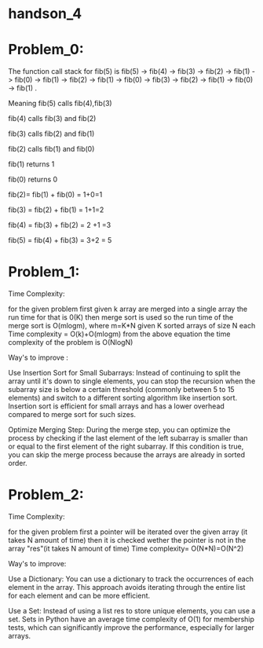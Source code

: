 # handson_4
# Problem_0:

The function call stack for fib(5) is fib(5) -> fib(4) -> fib(3) -> fib(2) -> fib(1) -> fib(0) -> fib(1) -> fib(2) -> fib(1) -> fib(0) -> fib(3) -> fib(2) -> fib(1) -> fib(0) -> fib(1) . 

Meaning fib(5) calls fib(4),fib(3)

fib(4) calls fib(3) and fib(2)

fib(3) calls fib(2) and fib(1)

fib(2) calls fib(1) and fib(0)

fib(1) returns 1

fib(0) returns 0

fib(2)= fib(1) + fib(0) = 1+0=1

fib(3) = fib(2) + fib(1) = 1+1=2

fib(4) = fib(3) + fib(2) = 2 +1 =3

fib(5) = fib(4) + fib(3) = 3+2 = 5

# Problem_1:

Time Complexity:

for the given problem first given k array are merged into a single array the run time for that is 0(K) then  merge sort is used so the run time of the merge sort is O(mlogm), where m=K*N given K sorted arrays of size N each
Time complexity = O(k)+O(mlogm) 
from the above equation the time complexity of the problem is O(NlogN)

Way's to improve :

Use Insertion Sort for Small Subarrays: Instead of continuing to split the array until it's down to single elements, you can stop the recursion when the subarray size is below a certain threshold (commonly between 5 to 15 elements) and switch to a different sorting algorithm like insertion sort. Insertion sort is efficient for small arrays and has a lower overhead compared to merge sort for such sizes.

Optimize Merging Step: During the merge step, you can optimize the process by checking if the last element of the left subarray is smaller than or equal to the first element of the right subarray. If this condition is true, you can skip the merge process because the arrays are already in sorted order.

# Problem_2:

Time Complexity:

for the given problem first a pointer will be iterated over the given array (it takes N amount of time) then it is checked wether the pointer is not in the array "res"(it takes N amount of time)
Time complexity= O(N*N)=O(N^2)

Way's to improve:

Use a Dictionary: You can use a dictionary to track the occurrences of each element in the array. This approach avoids iterating through the entire list for each element and can be more efficient.

Use a Set: Instead of using a list res to store unique elements, you can use a set. Sets in Python have an average time complexity of O(1) for membership tests, which can significantly improve the performance, especially for larger arrays.


